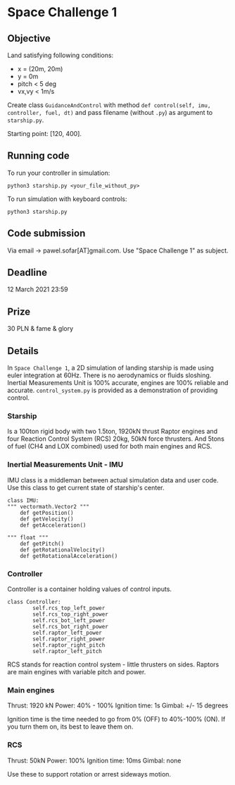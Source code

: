 # Space Challenge 1

## Objective
Land satisfying following conditions:
- x = (20m, 20m)
- y = 0m
- pitch < 5 deg
- vx,vy < 1m/s

Create class `GuidanceAndControl` with method `def control(self, imu, controller, fuel, dt)` and pass filename (without `.py`) as argument to `starship.py`.

Starting point: [120, 400].

## Running code
To run your controller in simulation:
```
python3 starship.py <your_file_without_py>
```

To run simulation with keyboard controls:
```
python3 starship.py 
```

## Code submission
Via email -> pawel.sofar[AT]gmail.com. Use "Space Challenge 1" as subject.

## Deadline
12 March 2021 23:59

## Prize
30 PLN & fame & glory

## Details
In `Space Challenge 1`, a 2D simulation of landing starship is made using euler integration at 60Hz. There is no aerodynamics or fluids sloshing. Inertial Measurements Unit is 100% accurate, engines are 100% reliable and accurate.
`control_system.py` is provided as a demonstration of providing control.

### Starship
Is a 100ton rigid body with two 1.5ton, 1920kN thrust Raptor engines and four Reaction Control System (RCS) 20kg, 50kN force thrusters. And 5tons of fuel (CH4 and LOX combined) used for both main engines and RCS.

### Inertial Measurements Unit - IMU
IMU class is a middleman between actual simulation data and user code.
Use this class to get current state of starship's center.
```
class IMU:
""" vectormath.Vector2 """
    def getPosition()
    def getVelocity()
    def getAcceleration()

""" float """
    def getPitch()
    def getRotationalVelocity()
    def getRotationalAcceleration()
```

### Controller
Controller is a container holding values of control inputs.
```
class Controller:
        self.rcs_top_left_power
        self.rcs_top_right_power
        self.rcs_bot_left_power
        self.rcs_bot_right_power
        self.raptor_left_power
        self.raptor_right_power
        self.raptor_right_pitch
        self.raptor_left_pitch
```
RCS stands for reaction control system - little thrusters on sides.
Raptors are main engines with variable pitch and power.

### Main engines
Thrust: 1920 kN
Power: 40% - 100%
Ignition time: 1s
Gimbal: +/- 15 degrees

Ignition time is the time needed to go from 0% (OFF) to 40%-100% (ON). If you turn them on, its best to leave them on.

### RCS
Thrust: 50kN
Power: 100%
Ignition time: 10ms
Gimbal: none

Use these to support rotation or arrest sideways motion.

